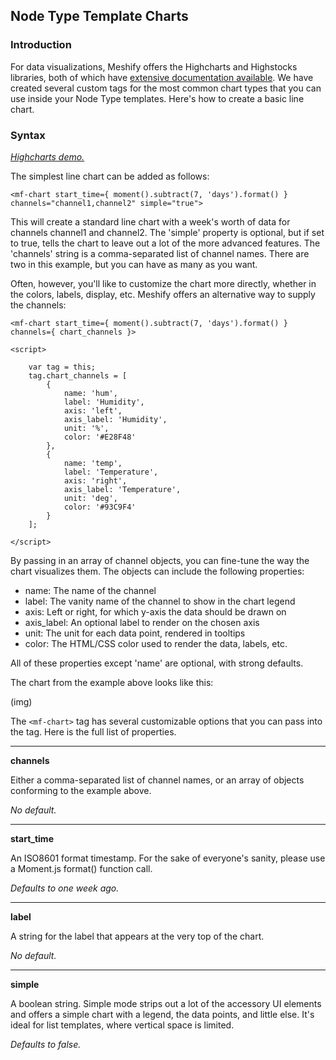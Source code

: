 ## Node Type Template Charts

### Introduction

For data visualizations, Meshify offers the Highcharts and Highstocks libraries, both of which have [extensive documentation available](https://www.highcharts.com/docs). We have created several custom tags for the most common chart types that you can use inside your Node Type templates. Here's how to create a basic line chart.

### Syntax

[*Highcharts demo.*](https://www.highcharts.com/demo/line-basic)

The simplest line chart can be added as follows:

`<mf-chart start_time={ moment().subtract(7, 'days').format() } channels="channel1,channel2" simple="true">`

This will create a standard line chart with a week's worth of data for channels channel1 and channel2. The 'simple' property is optional, but if set to true, tells the chart to leave out a lot of the more advanced features. The 'channels' string is a comma-separated list of channel names. There are two in this example, but you can have as many as you want.

Often, however, you'll like to customize the chart more directly, whether in the colors, labels, display, etc. Meshify offers an alternative way to supply the channels:

```
<mf-chart start_time={ moment().subtract(7, 'days').format() } channels={ chart_channels }>

<script>

	var tag = this;
	tag.chart_channels = [
		{
			name: 'hum',
			label: 'Humidity',
			axis: 'left',
			axis_label: 'Humidity',
			unit: '%',
			color: '#E28F48'
		},
		{
			name: 'temp',
			label: 'Temperature',
			axis: 'right',
			axis_label: 'Temperature',
			unit: 'deg',
			color: '#93C9F4'
		}
	];

</script>

```

By passing in an array of channel objects, you can fine-tune the way the chart visualizes them. The objects can include the following properties:

- name: The name of the channel
- label: The vanity name of the channel to show in the chart legend
- axis: Left or right, for which y-axis the data should be drawn on
- axis_label: An optional label to render on the chosen axis
- unit: The unit for each data point, rendered in tooltips
- color: The HTML/CSS color used to render the data, labels, etc.

All of these properties except 'name' are optional, with strong defaults.

The chart from the example above looks like this:

(img)

The `<mf-chart>` tag has several customizable options that you can pass into the tag. Here is the full list of properties.

---

**channels**

Either a comma-separated list of channel names, or an array of objects conforming to the example above.

*No default.*

---

**start_time**

An ISO8601 format timestamp. For the sake of everyone's sanity, please use a Moment.js format() function call.

*Defaults to one week ago.*

---

**label**

A string for the label that appears at the very top of the chart.

*No default.*

---

**simple**

A boolean string. Simple mode strips out a lot of the accessory UI elements and offers a simple chart with a legend, the data points, and little else. It's ideal for list templates, where vertical space is limited.

*Defaults to false.*
